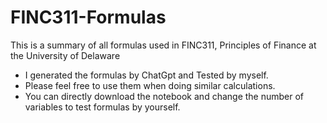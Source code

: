 # FINC311-Formulas
This is a summary of all formulas used in FINC311, Principles of Finance at the University of Delaware

- I generated the formulas by ChatGpt and Tested by myself. 
- Please feel free to use them when doing similar calculations.
- You can directly download the notebook and change the number of variables to test formulas by yourself.


